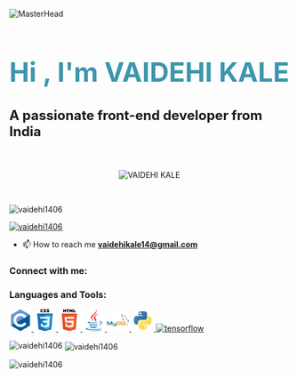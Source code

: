 ![MasterHead](https://user-images.githubusercontent.com/74038190/241765440-80728820-e06b-4f96-9c9e-9df46f0cc0a5.gif)
<h1 style="font-size: 48px; color: #3e96ad;">Hi , I'm VAIDEHI KALE</h1>
<h3 style="font-size: 24px;">A passionate front-end developer from India </h3>

<br>
<p align="center">
    <img src="https://i.pinimg.com/originals/e7/26/c7/e726c74ac081eed50feee1433d12c998.gif" alt="VAIDEHI KALE" width="200" height="200">
</p>

<br>

<p align="left"> <img src="https://komarev.com/ghpvc/?username=vaidehi1406&label=Profile%20views&color=0e75b6&style=flat" alt="vaidehi1406" /> </p>

<p align="left"> <a href="https://github.com/ryo-ma/github-profile-trophy"><img src="https://github-profile-trophy.vercel.app/?username=vaidehi1406" alt="vaidehi1406" /></a> </p>

- 📫 How to reach me **vaidehikale14@gmail.com**

<h3 align="left">Connect with me:</h3>
<p align="left">
</p>

<h3 align="left">Languages and Tools:</h3>
<p align="left"> <a href="https://www.cprogramming.com/" target="_blank" rel="noreferrer"> <img src="https://raw.githubusercontent.com/devicons/devicon/master/icons/c/c-original.svg" alt="c" width="40" height="40"/> </a> <a href="https://www.w3schools.com/css/" target="_blank" rel="noreferrer"> <img src="https://raw.githubusercontent.com/devicons/devicon/master/icons/css3/css3-original-wordmark.svg" alt="css3" width="40" height="40"/> </a> <a href="https://www.w3.org/html/" target="_blank" rel="noreferrer"> <img src="https://raw.githubusercontent.com/devicons/devicon/master/icons/html5/html5-original-wordmark.svg" alt="html5" width="40" height="40"/> </a> <a href="https://www.java.com" target="_blank" rel="noreferrer"> <img src="https://raw.githubusercontent.com/devicons/devicon/master/icons/java/java-original.svg" alt="java" width="40" height="40"/> </a> <a href="https://www.mysql.com/" target="_blank" rel="noreferrer"> <img src="https://raw.githubusercontent.com/devicons/devicon/master/icons/mysql/mysql-original-wordmark.svg" alt="mysql" width="40" height="40"/> </a> <a href="https://www.python.org" target="_blank" rel="noreferrer"> <img src="https://raw.githubusercontent.com/devicons/devicon/master/icons/python/python-original.svg" alt="python" width="40" height="40"/> </a> <a href="https://www.tensorflow.org" target="_blank" rel="noreferrer"> <img src="https://www.vectorlogo.zone/logos/tensorflow/tensorflow-icon.svg" alt="tensorflow" width="40" height="40"/> </a> </p>

<p><img align="left" src="https://github-readme-stats.vercel.app/api/top-langs?username=vaidehi1406&show_icons=true&locale=en&layout=compact" alt="vaidehi1406" /></p>

<p>&nbsp;<img align="center" src="https://github-readme-stats.vercel.app/api?username=vaidehi1406&show_icons=true&locale=en" alt="vaidehi1406" /></p>

<p><img align="center" src="https://github-readme-streak-stats.herokuapp.com/?user=vaidehi1406&" alt="vaidehi1406" /></p>
